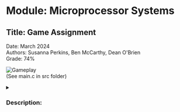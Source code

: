 # Module: Microprocessor Systems
## Title: Game Assignment
Date:  March 2024 <br>
Authors:  Susanna Perkins, Ben McCarthy, Dean O'Brien <br>
Grade:  74% <br>

![Gameplay](./resources/snakeGamePlayGIF.gif)
<br>
(See main.c in src folder)
<details>
  <summary> <h3> Description: </h3> </summary>
This program is a simple snake game implemented in C for an STM32 microcontroller. It leverages the STM32 HAL for hardware interaction, including GPIO, timers, and interrupts, to enable real-time gameplay on an embedded system. The game features a moving snake, eatable apples, and a wrapping screen effect. The program is modular and includes functions for:
Game mechanics: Movement, score tracking, collision detection, and apple spawning.
Hardware configuration: Clock initialization, GPIO pin setup, and enabling pull-up resistors.
Graphics and sound: Snake and apple sprites for a basic graphical interface, as well as sound effects for key events.
Input handling: Reads button states for directional movement using GPIO.
The project demonstrates a blend of low-level hardware control and game development principles, making it suitable for showcasing embedded system capabilities.
</details>
